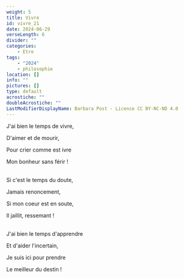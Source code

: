 ```yaml
---
weight: 5
title: Vivre
id: vivre_21
date: 2024-06-29
verseLength: 6
divider: ""
categories:
    - Etre
tags:
    - "2024"
    - philosophie
location: []
info: ""
pictures: []
type: default
acrostiche: ""
doubleAcrostiche: ""
LastModifierDisplayName: Barbara Post - Licence CC BY-NC-ND 4.0
---
```

J'ai bien le temps de vivre,

D'aimer et de mourir,

Pour crier comme est ivre

Mon bonheur sans férir !

 \
Si c'est le temps du doute,

Jamais renoncement,

Si mon coeur est en soute,

Il jaillit, ressemant !

 \
J'ai bien le temps d'apprendre

Et d'aider l'incertain,

Je suis ici pour prendre

Le meilleur du destin !
